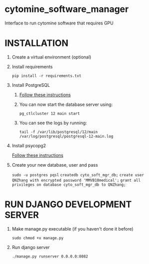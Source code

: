 # cytomine_software_manager
Interface to run cytomine software that requires GPU


# INSTALLATION
1. Create a virtual environment (optional)

2. Install requirements

   `pip install -r requirements.txt`

3. Install PostgreSQL
    1. [Follow these instructions](https://www.postgresql.org/download/linux/ubuntu/)
    2. You can now start the database server using:

  	   `pg_ctlcluster 12 main start`

    2. You can see the logs by running:

	   `tail -f /var/lib/postgresql/12/main /var/log/postgresql/postgresql-12-main.log`

4. Install psycopg2

   [Follow these instructions](https://www.psycopg.org/docs/install.html)

5. Create your new database, user and pass

	`sudo -u postgres pqsl`
	`createdb cyto_soft_mgr_db;`
	`create user QNZhang with encrypted password 'MMVB10medical';`
	`grant all privileges on database cyto_soft_mgr_db to QNZhang;`



# RUN DJANGO DEVELOPMENT SERVER

1. Make manage.py executable (if you haven't done it before)

    `sudo chmod +x manage.py`

2. Run django server

    `./manage.py runserver 0.0.0.0:8082`
